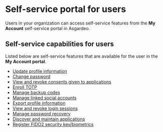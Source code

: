 # Self-service portal for users

Users in your organization can access self-service features from the **My Account** self-service portal in Asgardeo.

## Self-service capabilities for users

Listed below are self-service features that are available for the user in the **My Account portal**.

- [Update profile information]({{base_path}}/guides/user-self-service/update-profile-info.md)
- [Change password]({{base_path}}/guides/user-self-service/change-password.md)
- [View and revoke consents given to applications]({{base_path}}/guides/user-self-service/manage-consents.md)
- [Enroll TOTP]({{base_path}}/guides/user-self-service/enable-totp.md)
- [Manage backup codes]({{base_path}}/guides/user-self-service/manage-backup-codes.md)
- [Manage linked social accounts]({{base_path}}/guides/user-self-service/manage-linked-accounts.md)
- [Export profile information]({{base_path}}/guides/user-self-service/export-profile-information.md)
- [View and revoke login sessions]({{base_path}}/guides/user-self-service/manage-login-sessions.md)
- [Manage password recovery]({{base_path}}/guides/user-self-service/customer-password-recovery.md)
- [Discover and maintain applications]({{base_path}}/guides/user-self-service/discover-applications.md)
- [Register FIDO2 security key/biometrics]({{base_path}}/guides/user-self-service/register-security-key.md)